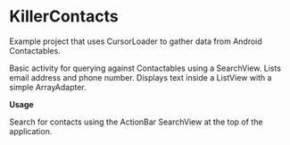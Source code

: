 # KillerContacts
Example project that uses CursorLoader to gather data from Android Contactables.

Basic activity for querying against Contactables using a SearchView.  Lists email address and phone number.  Displays text inside a ListView with a simple ArrayAdapter.

<b>Usage</b>

Search for contacts using the ActionBar SearchView at the top of the application.